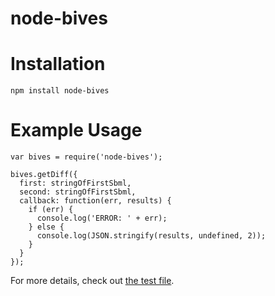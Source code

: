 node-bives
==========

# Installation

`npm install node-bives`

# Example Usage



```
var bives = require('node-bives');

bives.getDiff({
  first: stringOfFirstSbml,
  second: stringOfFirstSbml,
  callback: function(err, results) {
    if (err) {
      console.log('ERROR: ' + err);
    } else {
      console.log(JSON.stringify(results, undefined, 2));
    }
  }
});

```

For more details, check out [the test file](test/test-bives.js).
